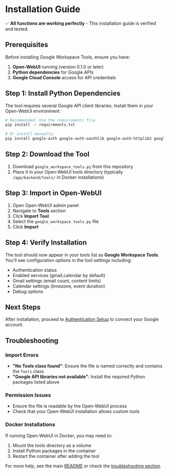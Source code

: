# Installation Guide

✅ **All functions are working perfectly** - This installation guide is verified and tested.

## Prerequisites

Before installing Google Workspace Tools, ensure you have:

1. **Open-WebUI** running (version 0.1.0 or later)
2. **Python dependencies** for Google APIs
3. **Google Cloud Console** access for API credentials

## Step 1: Install Python Dependencies

The tool requires several Google API client libraries. Install them in your Open-WebUI environment:

```bash
# Recommended: Use the requirements file
pip install -r requirements.txt

# Or install manually:
pip install google-auth google-auth-oauthlib google-auth-httplib2 google-api-python-client python-dateutil pytz pydantic
```

## Step 2: Download the Tool

1. Download `google_workspace_tools.py` from this repository
2. Place it in your Open-WebUI tools directory (typically `/app/backend/tools/` in Docker installations)

## Step 3: Import in Open-WebUI

1. Open Open-WebUI admin panel
2. Navigate to **Tools** section
3. Click **Import Tool**
4. Select the `google_workspace_tools.py` file
5. Click **Import**

## Step 4: Verify Installation

The tool should now appear in your tools list as **Google Workspace Tools**. You'll see configuration options in the tool settings including:

- Authentication status
- Enabled services (gmail,calendar by default)
- Gmail settings (email count, content limits)
- Calendar settings (timezone, event duration)
- Debug options

## Next Steps

After installation, proceed to [Authentication Setup](authentication.md) to connect your Google account.

## Troubleshooting

### Import Errors
- **"No Tools class found"**: Ensure the file is named correctly and contains the `Tools` class
- **"Google API libraries not available"**: Install the required Python packages listed above

### Permission Issues
- Ensure the file is readable by the Open-WebUI process
- Check that your Open-WebUI installation allows custom tools

### Docker Installations
If running Open-WebUI in Docker, you may need to:
1. Mount the tools directory as a volume
2. Install Python packages in the container
3. Restart the container after adding the tool

For more help, see the main [README](../README.md) or check the [troubleshooting section](usage_examples.md#troubleshooting).